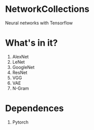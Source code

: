 # NetworkCollections
Neural networks with Tensorflow

# What's in it?
1. AlexNet
2. LeNet
3. GoogleNet
4. ResNet
5. VGG
6. VAE
7. N-Gram

# Dependences
1. Pytorch
